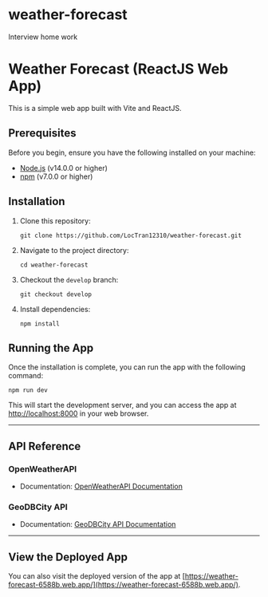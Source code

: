 # weather-forecast

Interview home work

# Weather Forecast (ReactJS Web App)

This is a simple web app built with Vite and ReactJS.

## Prerequisites

Before you begin, ensure you have the following installed on your machine:

- [Node.js](https://nodejs.org/) (v14.0.0 or higher)
- [npm](https://www.npmjs.com/) (v7.0.0 or higher)

## Installation

1.  Clone this repository:

    `git clone https://github.com/LocTran12310/weather-forecast.git`

2.  Navigate to the project directory:

    `cd weather-forecast`

3.  Checkout the `develop` branch:

    `git checkout develop`

4.  Install dependencies:

    `npm install`

## Running the App

Once the installation is complete, you can run the app with the following command:

`npm run dev`

This will start the development server, and you can access the app at [http://localhost:8000](http://localhost:8000/) in your web browser.

---

## API Reference

### OpenWeatherAPI

- Documentation: [OpenWeatherAPI Documentation](https://openweathermap.org/api)

### GeoDBCity API

- Documentation: [GeoDBCity API Documentation](https://geodb.dev/docs)

---

## View the Deployed App

You can also visit the deployed version of the app at [https://weather-forecast-6588b.web.app/](https://weather-forecast-6588b.web.app/).
